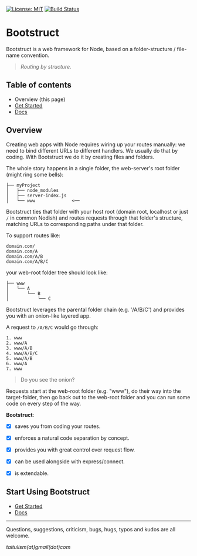 [![License: MIT](https://img.shields.io/badge/License-MIT-blue.svg)](https://opensource.org/licenses/MIT)
[![Build Status](https://travis-ci.org/taitulism/Bootstruct.svg?branch=master)](https://travis-ci.org/taitulism/Bootstruct)

Bootstruct
==========
Bootstruct is a web framework for Node, based on a folder-structure / file-name convention.

>*Routing by structure.*



Table of contents
-----------------

* Overview (this page)
* [Get Started](https://github.com/taitulism/Bootstruct/blob/master/Docs/Get%20Started.md)
* [Docs](https://github.com/taitulism/Bootstruct/blob/master/Docs/README.md)





Overview
--------
Creating web apps with Node requires wiring up your routes manually: we need to bind different URLs to different handlers. We usually do that by coding. With Bootstruct we do it by creating files and folders.

The whole story happens in a single folder, the web-server's root folder (might ring some bells):
```
├── myProject
│   ├── node_modules
│   ├── server-index.js
│   └── www              <──
```

Bootstruct ties that folder with your host root (domain root, localhost or just `/` in common Nodish) and routes requests through that folder's structure, matching URLs to corresponding paths under that folder. 

To support routes like:
```
domain.com/
domain.com/A
domain.com/A/B
domain.com/A/B/C
```

your web-root folder tree should look like:
```
├── www
│   └── A
│       └── B
│           └── C
```

Bootstruct leverages the parental folder chain (e.g. '/A/B/C') and provides you with an onion-like layered app. 

A request to `/A/B/C` would go through:
```
1. www
2. www/A
3. www/A/B
4. www/A/B/C
5. www/A/B
6. www/A
7. www
```

>Do you see the onion?

Requests start at the web-root folder (e.g. "www"), do their way into the target-folder, then go back out to the web-root folder and you can run some code on every step of the way.

**Bootstruct**:
- [x] saves you from coding your routes.
- [x] enforces a natural code separation by concept.
- [x] provides you with great control over request flow.
- [x] can be used alongside with express/connect.
- [x] is extendable.




Start Using Bootstruct
----------------------
* [Get Started](https://github.com/taitulism/Bootstruct/blob/master/Docs/Get%20Started.md)
* [Docs](https://github.com/taitulism/Bootstruct/blob/master/Docs/README.md)




*******************************************************************************
Questions, suggestions, criticism, bugs, hugs, typos and kudos are all welcome.

*taitulism(at)gmail(dot)com*
